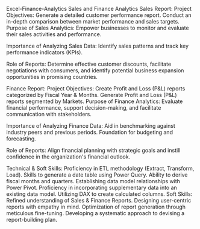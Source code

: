 Excel-Finance-Analytics
Sales and Finance Analytics
Sales Report:
Project Objectives:
Generate a detailed customer performance report.
Conduct an in-depth comparison between market performance and sales targets.
Purpose of Sales Analytics:
Empower businesses to monitor and evaluate their sales activities and performance.

Importance of Analyzing Sales Data:
Identify sales patterns and track key performance indicators (KPIs).

Role of Reports:
Determine effective customer discounts, facilitate negotiations with consumers, and identify potential business expansion opportunities in promising countries.

Finance Report:
Project Objectives:
Create Profit and Loss (P&L) reports categorized by Fiscal Year & Months.
Generate Profit and Loss (P&L) reports segmented by Markets.
Purpose of Finance Analytics:
Evaluate financial performance, support decision-making, and facilitate communication with stakeholders.

Importance of Analyzing Finance Data:
Aid in benchmarking against industry peers and previous periods. Foundation for budgeting and forecasting.

Role of Reports:
Align financial planning with strategic goals and instill confidence in the organization's financial outlook.

Technical & Soft Skills:
 Proficiency in ETL methodology (Extract, Transform, Load).
 Skills to generate a date table using Power Query.
 Ability to derive fiscal months and quarters.
 Establishing data model relationships with Power Pivot.
 Proficiency in incorporating supplementary data into an existing data model.
 Utilizing DAX to create calculated columns.
Soft Skills:
 Refined understanding of Sales & Finance Reports.
 Designing user-centric reports with empathy in mind.
 Optimization of report generation through meticulous fine-tuning.
 Developing a systematic approach to devising a report-building plan.
